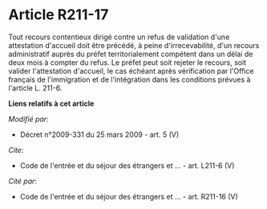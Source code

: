 # Article R211-17

Tout recours contentieux dirigé contre un refus de validation d'une attestation d'accueil doit être précédé, à peine
d'irrecevabilité, d'un recours administratif auprès du préfet territorialement compétent dans un délai de deux mois à compter
du refus. Le préfet peut soit rejeter le recours, soit valider l'attestation d'accueil, le cas échéant après vérification par
l'Office français de l'immigration et de l'intégration dans les conditions prévues à l'article L. 211-6.

**Liens relatifs à cet article**

_Modifié par_:

  - Décret n°2009-331 du 25 mars 2009 - art. 5 (V)

_Cite_:

  - Code de l'entrée et du séjour des étrangers et ... - art. L211-6 (V)

_Cité par_:

  - Code de l'entrée et du séjour des étrangers et ... - art. R211-16 (V)
